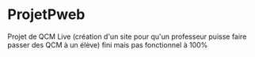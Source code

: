 # ProjetPweb
Projet de QCM Live (création d'un site pour qu'un professeur puisse faire passer des QCM à un élève) fini mais pas fonctionnel à 100%
